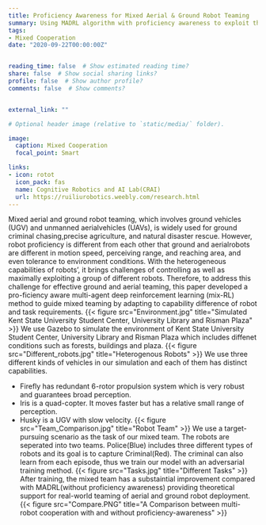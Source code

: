 ```yaml
---
title: Proficiency Awareness for Mixed Aerial & Ground Robot Teaming
summary: Using MADRL algorithm with proficiency awareness to exploit the potential of a mixed team
tags:
- Mixed Cooperation
date: "2020-09-22T00:00:00Z"


reading_time: false  # Show estimated reading time?
share: false  # Show social sharing links?
profile: false  # Show author profile?
comments: false  # Show comments?


external_link: ""

# Optional header image (relative to `static/media/` folder).

image:
  caption: Mixed Cooperation
  focal_point: Smart

links:
- icon: rotot
  icon_pack: fas
  name: Cognitive Robotics and AI Lab(CRAI)
  url: https://ruiliurobotics.weebly.com/research.html
---
```

  Mixed aerial and ground robot teaming, which involves ground vehicles (UGV) and unmanned aerialvehicles (UAVs), is widely used for ground criminal chasing,precise agriculture, and natural disaster rescue. 
  However, robot proficiency is different from each other that ground and aerialrobots are different in motion speed, perceiving range, and reaching area, and even tolerance to environment conditions. With the heterogeneous capabilities of robots’, it brings challenges of controlling as well as maximally exploiting a group of different robots. 
  Therefore, to address this challenge for effective ground and aerial teaming, this paper developed a pro-ficiency aware multi-agent deep reinforcement learning  (mix-RL) method to guide mixed teaming by adapting to capability difference of robot and task requirements.
{{< figure src="Environment.jpg" title="Simulated Kent State University Student Center, University Library and Risman Plaza" >}}
We use Gazebo to simulate the environment of Kent State University Student Center, University Library and Risman Plaza which includes diffenet conditions such as forests, buildings and plaza.
{{< figure src="Different_robots.jpg" title="Heterogenous Robots" >}}
We use three different kinds of vehicles in our simulation and each of them has distinct capabilities. 
* Firefly has redundant 6-rotor propulsion system which is very robust and guarantees broad perception. 
* Iris is a quad-copter. It moves faster but has a relative small range of perception. 
* Husky is a UGV with slow velocity. 
{{< figure src="Team_Comparison.jpg" title="Robot Team" >}}
We use a target-pursuing scenario as the task of our mixed team. The robots are seperated into two teams. Police(Blue) includes three different types of robots and its goal is to capture Criminal(Red). The criminal can also learn from each episode, thus we train our model with an adversarial training method.
{{< figure src="Tasks.jpg" title="Different Tasks" >}}
After training, the mixed team has a substaintial improvement compared with MADRL(without proficiency awareness) providing theoretical support for real-world teaming of aerial and ground robot deployment.
{{< figure src="Compare.PNG" title="A  Comparison  between  multi-robot  cooperation  with  and  without  proficiency-awareness" >}}
